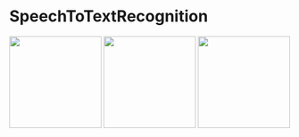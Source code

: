 # SpeechToTextRecognition

<img src="https://github.com/user-attachments/assets/ff81dc69-a71e-41b8-b1db-337bfb4e225c" width="165">
<img src="https://github.com/user-attachments/assets/09bc7779-77ef-4cc3-a4aa-26cf185fea71" width="165">
<img src="hhttps://github.com/user-attachments/assets/8a3126e9-13f7-4150-acc6-0e21e9fb81da" width="165">

